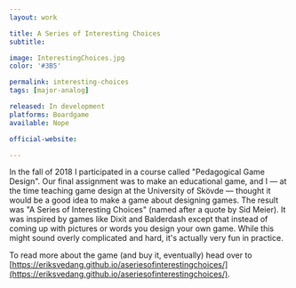 ```yaml
---
layout: work

title: A Series of Interesting Choices
subtitle:

image: InterestingChoices.jpg
color: '#3B5'

permalink: interesting-choices
tags: [major-analog]

released: In development
platforms: Boardgame
available: Nope

official-website:

---
```


In the fall of 2018 I participated in a course called "Pedagogical Game Design". Our final assignment was to make an educational game, and I &mdash; at the time teaching game design at the University of Skövde &mdash; thought it would be a good idea to make a game about designing games. The result was "A Series of Interesting Choices" (named after a quote by Sid Meier). It was inspired by games like Dixit and Balderdash except that instead of coming up with pictures or words you design your own game. While this might sound overly complicated and hard, it's actually very fun in practice.

To read more about the game (and buy it, eventually) head over to [https://eriksvedang.github.io/aseriesofinterestingchoices/](https://eriksvedang.github.io/aseriesofinterestingchoices/).
